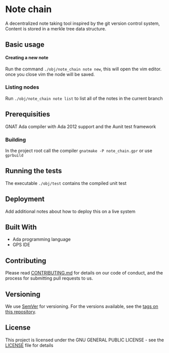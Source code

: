 # Note chain

A decentralized note taking tool inspired by the git version control system, Content is stored in a merkle tree data structure.

## Basic usage

#### Creating a new note

Run the command `./obj/note_chain note new`, this will open the vim editor. once you close vim the node will be saved.

### Listing nodes

Run `./obj/note_chain note list` to list all of the notes in the current branch

## Prerequisities

GNAT Ada compiler with Ada 2012 support and the Aunit test framework

### Building

In the project root call the compiler `gnatmake -P note_chain.gpr` or use `gprbuild`

## Running the tests

The executable `./obj/test` contains the compiled unit test


## Deployment

Add additional notes about how to deploy this on a live system

## Built With

* Ada programming language
* GPS IDE

## Contributing

Please read [CONTRIBUTING.md](CONTRIBUTING.md) for details on our code of conduct, and the process for submitting pull requests to us.

## Versioning

We use [SemVer](http://semver.org/) for versioning. For the versions available, see the [tags on this repository](https://github.com/your/project/tags). 

## License

This project is licensed under the GNU GENERAL PUBLIC LICENSE - see the [LICENSE](LICENSE) file for details

